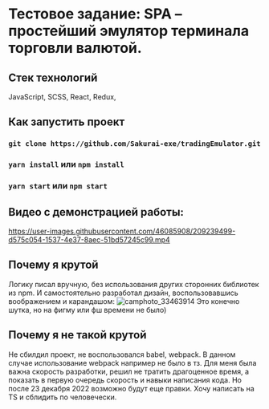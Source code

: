 # Тестовое задание: SPA – простейший эмулятор терминала торговли валютой.

## Стек технологий
JavaScript,
SCSS,
React, 
Redux,

## Как запустить проект

### `git clone https://github.com/Sakurai-exe/tradingEmulator.git`

### `yarn install` или `npm install`

### `yarn start` или `npm start`

## Видео с демонстрацией работы:


https://user-images.githubusercontent.com/46085908/209239499-d575c054-1537-4e37-8aec-51bd57245c99.mp4

## Почему я крутой
Логику писал вручную, без использования других сторонних библиотек из npm. И самостоятельно разработал дизайн, воспользовавшись воображением и карандашом:
![camphoto_33463914](https://user-images.githubusercontent.com/46085908/209239832-3a9be1b3-932b-4c8b-9a9f-ac1036ca1cde.jpg)
Это конечно шутка, но на фигму или фш времени не было)

## Почему я не такой крутой
Не сбилдил проект, не воспользовался babel, webpack.
В данном случае использование webpack например не было в тз. Для меня была важна скорость разработки, решил не тратить драгоценное время, а показать в первую очередь скорость и навыки написания кода.
Но после 23 декабря 2022 возможно будут еще правки. Хочу написать на TS и сблидить по человечески.
